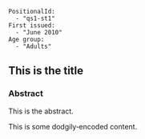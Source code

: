 ```
PositionalId:
  - "qs1-st1"
First issued:
  - "June 2010"
Age group:
  - "Adults"
```
This is the title 
----------------------------------------------

### Abstract 

This is the abstract.

This is some dodgily‑encoded content.
